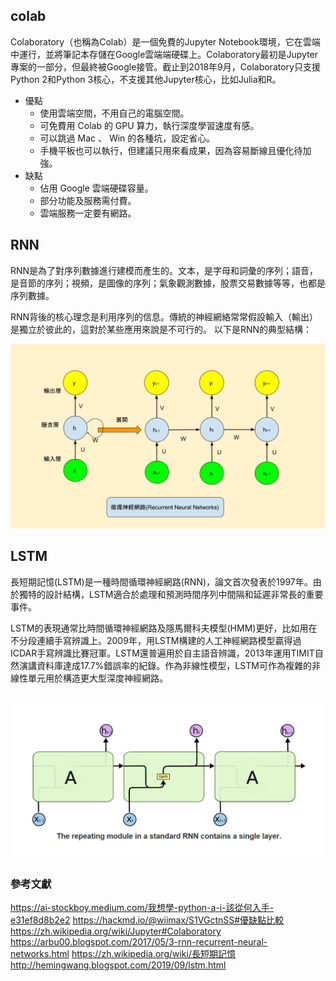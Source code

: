 ## colab
Colaboratory（也稱為Colab）是一個免費的Jupyter Notebook環境，它在雲端中運行，並將筆記本存儲在Google雲端端硬碟上。Colaboratory最初是Jupyter專案的一部分，但最終被Google接管。截止到2018年9月，Colaboratory只支援Python 2和Python 3核心，不支援其他Jupyter核心，比如Julia和R。
* 優點
  * 使用雲端空間，不用自己的電腦空間。
  * 可免費用 Colab 的 GPU 算力，執行深度學習速度有感。
  * 可以跳過 Mac 、 Win 的各種坑，設定省心。
  * 手機平板也可以執行，但建議只用來看成果，因為容易斷線且優化待加強。
* 缺點
  * 佔用 Google 雲端硬碟容量。
  * 部分功能及服務需付費。
  * 雲端服務一定要有網路。
## RNN
RNN是為了對序列數據進行建模而產生的。文本，是字母和詞彙的序列；語音，是音節的序列；視頻，是圖像的序列；氣象觀測數據，股票交易數據等等，也都是序列數據。

RNN背後的核心理念是利用序列的信息。傳統的神經網絡常常假設輸入（輸出）是獨立於彼此的，這對於某些應用來說是不可行的。 以下是RNN的典型結構：

![卷積神經網路](../image/RNN2.jpg)
## LSTM
長短期記憶(LSTM)是一種時間循環神經網路(RNN)，論文首次發表於1997年。由於獨特的設計結構，LSTM適合於處理和預測時間序列中間隔和延遲非常長的重要事件。

LSTM的表現通常比時間循環神經網路及隱馬爾科夫模型(HMM)更好，比如用在不分段連續手寫辨識上。2009年，用LSTM構建的人工神經網路模型贏得過ICDAR手寫辨識比賽冠軍。LSTM還普遍用於自主語音辨識，2013年運用TIMIT自然演講資料庫達成17.7%錯誤率的紀錄。作為非線性模型，LSTM可作為複雜的非線性單元用於構造更大型深度神經網路。

![長短期記憶](../image/LSTM.jpg)
---
### 參考文獻
https://ai-stockboy.medium.com/我想學-python-a-i-該從何入手-e31ef8d8b2e2
https://hackmd.io/@wiimax/S1VGctnSS#優缺點比較
https://zh.wikipedia.org/wiki/Jupyter#Colaboratory
https://arbu00.blogspot.com/2017/05/3-rnn-recurrent-neural-networks.html
https://zh.wikipedia.org/wiki/長短期記憶
http://hemingwang.blogspot.com/2019/09/lstm.html